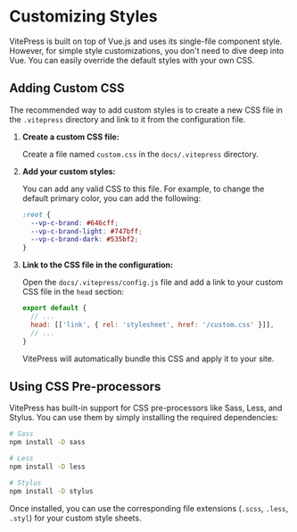 # Customizing Styles

VitePress is built on top of Vue.js and uses its single-file component style. However, for simple style customizations, you don't need to dive deep into Vue. You can easily override the default styles with your own CSS.

## Adding Custom CSS

The recommended way to add custom styles is to create a new CSS file in the `.vitepress` directory and link to it from the configuration file.

1.  **Create a custom CSS file:**

    Create a file named `custom.css` in the `docs/.vitepress` directory.

2.  **Add your custom styles:**

    You can add any valid CSS to this file. For example, to change the default primary color, you can add the following:

    ```css
    :root {
      --vp-c-brand: #646cff;
      --vp-c-brand-light: #747bff;
      --vp-c-brand-dark: #535bf2;
    }
    ```

3.  **Link to the CSS file in the configuration:**

    Open the `docs/.vitepress/config.js` file and add a link to your custom CSS file in the `head` section:

    ```js
    export default {
      // ...
      head: [['link', { rel: 'stylesheet', href: '/custom.css' }]],
      // ...
    }
    ```

    VitePress will automatically bundle this CSS and apply it to your site.

## Using CSS Pre-processors

VitePress has built-in support for CSS pre-processors like Sass, Less, and Stylus. You can use them by simply installing the required dependencies:

```bash
# Sass
npm install -D sass

# Less
npm install -D less

# Stylus
npm install -D stylus
```

Once installed, you can use the corresponding file extensions (`.scss`, `.less`, `.styl`) for your custom style sheets.
